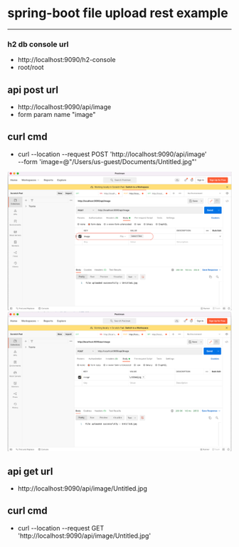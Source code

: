 # spring-boot file upload rest example 

--- 

### h2 db console url 
* http://localhost:9090/h2-console 
* root/root


## api post url 
* http://localhost:9090/api/image
* form param name "image"
## curl cmd 
* curl --location --request POST 'http://localhost:9090/api/image' \
  --form 'image=@"/Users/us-guest/Documents/Untitled.jpg"'

![img](./image/1img.png)
![img](./image/2img.png)

## api get url
* http://localhost:9090/api/image/Untitled.jpg
## curl cmd 
* curl --location --request GET 'http://localhost:9090/api/image/Untitled.jpg' 